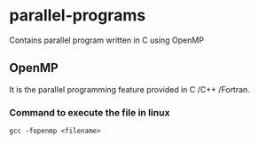 # parallel-programs
Contains parallel program written in C using OpenMP

## OpenMP
It is the parallel programming feature provided in C /C++ /Fortran.
### Command to execute the file in linux 
```
gcc -fopenmp <filename>
```
